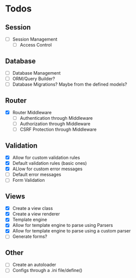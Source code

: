 # Todos

## Session

- [ ] Session Management
  - [ ] Access Control

## Database

- [ ] Database Management
- [ ] ORM/Query Builder?
- [ ] Database Migrations? Maybe from the defined models?

## Router

- [X] Router Middleware
  - [ ] Authentication through Middleware
  - [ ] Authorization through Middleware
  - [ ] CSRF Protection through Middleware
  
## Validation  

- [X] Allow for custom validation rules
- [X] Default validation rules (basic ones)
- [X] ALlow for custom error messages
- [ ] Default error messages
- [ ] Form Validation

## Views
- [X] Create a view class
- [X] Create a view renderer
- [X] Template engine
- [X] Allow for template engine to parse using Parsers
- [X] Allow for template engine to parse using a custom parser
- [ ] Generate forms?

## Other
- [ ] Create an autoloader
- [ ] Configs through a .ini file/define()
